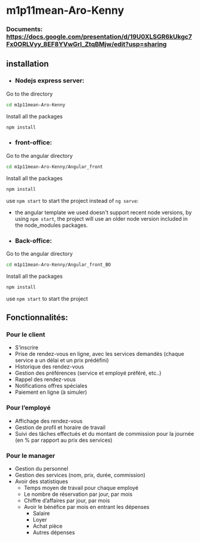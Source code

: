 # m1p11mean-Aro-Kenny
### Documents: https://docs.google.com/presentation/d/19U0XLSGR6kUkgc7Fx0ORLVyy_8EF8YVwGrl_ZtqBMjw/edit?usp=sharing
## installation
* ### Nodejs express server:
Go to the directory
```bash
cd m1p11mean-Aro-Kenny
```
Install all the packages
```bash
npm install
```
* ### front-office:
Go to the angular directory
```bash
cd m1p11mean-Aro-Kenny/Angular_front
```
Install all the packages
```bash
npm install
```
use `npm start` to start the project instead of `ng serve`: 
- the angular template we used doesn't support recent node versions, by using `npm start`, the project will use an older node version included in the node_modules packages.

* ### Back-office:
Go to the angular directory
```bash
cd m1p11mean-Aro-Kenny/Angular_front_BO
```
Install all the packages
```bash
npm install
```
use `npm start` to start the project

## Fonctionnalités:
### Pour le client
* S’inscrire
* Prise de rendez-vous en ligne, avec les services demandés (chaque service a un délai
et un prix prédéfini)
* Historique des rendez-vous
* Gestion des préférences (service et employé préféré, etc..)
* Rappel des rendez-vous
* Notifications offres spéciales
* Paiement en ligne (à simuler)
### Pour l’employé
* Affichage des rendez-vous
* Gestion de profil et horaire de travail
* Suivi des tâches effectués et du montant de commission pour la journée (en % par
rapport au prix des services)

### Pour le manager
* Gestion du personnel
* Gestion des services (nom, prix, durée, commission)
* Avoir des statistiques
  * Temps moyen de travail pour chaque employé
  * Le nombre de réservation par jour, par mois
  * Chiffre d’affaires par jour, par mois
  * Avoir le bénéfice par mois en entrant les dépenses
    * Salaire
    * Loyer
    * Achat pièce
    * Autres dépenses
